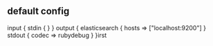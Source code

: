 
## default config

input { stdin { } }
output {
  elasticsearch { hosts => ["localhost:9200"] }
  stdout { codec => rubydebug }
}irst 
